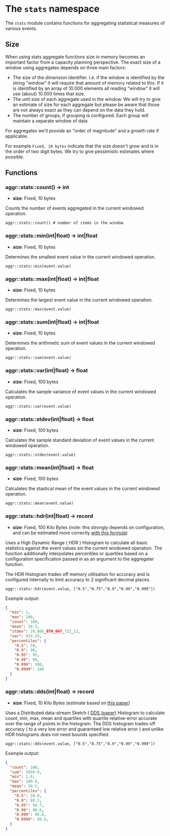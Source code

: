 # The `stats` namespace

The `stats` module contains functions for aggregating statistical measures
of various events.


## Size

When using stats aggregate functions size in memory becomes an important factor from a capacity
planning perspective. The exact size of a window using aggregates depends on three main factors:

* The size of the dimension identifier. I.e. if the window is identified by the string "window" it will
  require that amount of memory related to this. If it is identified by an array of 10.000 elements
  all reading "window" it will use (about) 10.000 times that size.
* The unit size of each aggregate used in the window. We will try to give an estimate of size
  for each aggregate but please be aware that those are not always exact as they can depend on
  the data they hold.
* The number of groups, if grouping is configured. Each group will maintain a separate window of data

For aggregates we'll provide an "order of magnitude" and a growth rate if applicable.

For example `Fixed, 10 bytes` indicate that the size doesn't grow and is in the order of two digit
bytes. We try to give pessimistic estimates where possible.


## Functions

### aggr::stats::count() -> int

* **size**: Fixed, 10 bytes

Counts the number of events aggregated in the current windowed operation.

```trickle
aggr::stats::count() # number of items in the window
```

### aggr::stats::min(int|float) -> int|float

* **size**: Fixed, 10 bytes

Determines the smallest event value in the current windowed operation.

```trickle
aggr::stats::min(event.value)
```

### aggr::stats::max(int|float) -> int|float

* **size**: Fixed, 10 bytes


Determines the largest event value in the current windowed operation.

```trickle
aggr::stats::max(event.value)
```

### aggr::stats::sum(int|float) -> int|float

* **size**: Fixed, 10 bytes

Determines the arithmetic sum of event values in the current windowed operation.

```trickle
aggr::stats::sum(event.value)
```

### aggr::stats::var(int|float) -> float

* **size**: Fixed, 100 bytes

Calculates the sample variance of event values in the current windowed operation.

```trickle
aggr::stats::var(event.value)
```

### aggr::stats::stdev(int|float) -> float

* **size**: Fixed, 100 bytes

Calculates the sample standard deviation of event values in the current windowed operation.

```trickle
aggr::stats::stdev(event.value)
```

### aggr::stats::mean(int|float) -> float

* **size**: Fixed, 100 bytes

Calculates the stastical mean of the event values in the current windowed operation.

```trickle
aggr::stats::mean(event.value)
```

### aggr::stats::hdr(int|float) -> record

* **size**: Fixed, 100 Kilo Bytes (note: this strongly depends on configuration, and can be estimated more correctly [with this formula](https://github.com/HdrHistogram/HdrHistogram#footprint-estimation))

Uses a High Dynamic Range ( HDR ) Histogram to calculate all basic statistics against the event values sin the current windowed operation. The function additionally interpolates percentiles or quartiles based on a configuration specification passed in as an argument to the aggregater function.

The HDR Histogram trades off memory utilisation for accuracy and is configured internally to limit accuracy to 2 significant decimal places.

```trickle
aggr::stats::hdr(event.value, ["0.5","0.75","0.9","0.99","0.999"])
```

Example output:

```json
{
  "min": 1,
  "max": 100,
  "count": 100,
  "mean": 50.5,
  "stdev": 28.866_070_047_722_12,
  "var": 833.25,
  "percentiles": {
    "0.5": 50,
    "0.9": 90,
    "0.95": 95,
    "0.99": 99,
    "0.999": 100,
    "0.9999": 100
  }
}
```

### aggr::stats::dds(int|float) -> record

* **size**: Fixed, 10 Kilo Bytes (estimate based on [this paper](https://arxiv.org/pdf/1908.10693.pdf))

Uses a Distributed data-stream Sketch ( [DDS (paper)](http://www.vldb.org/pvldb/vol12/p2195-masson.pdf) Histogram to calculate count, min, max, mean and quartiles with quartile relative-error accurate over the range of points in the histogram. The DDS histogram trades off accuracy ( to a very low error and guaranteed low relative error ) and unlike HDR histograms does not need bounds specified.

```trickle
aggr::stats::dds(event.value, ["0.5","0.75","0.9","0.99","0.999"])
```

Example output:

```json
{
  "count": 100,
  "sum": 5050.0,
  "min": 1.0,
  "max": 100.0,
  "mean": 50.5,
  "percentiles": {
    "0.5": 50.0,
    "0.9": 89.2,
    "0.95": 94.7,
    "0.99": 98.6,
    "0.999": 98.6,
    "0.9999": 98.6,
  }
}
```
